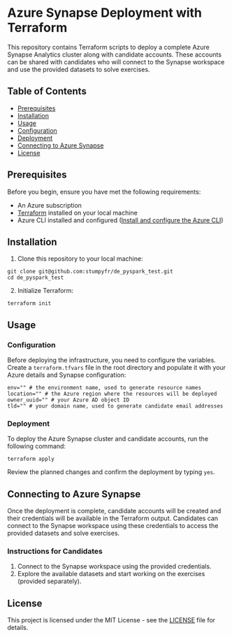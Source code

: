 # Azure Synapse Deployment with Terraform

This repository contains Terraform scripts to deploy a complete Azure Synapse Analytics cluster along with candidate accounts. These accounts can be shared with candidates who will connect to the Synapse workspace and use the provided datasets to solve exercises.

## Table of Contents

- [Prerequisites](#prerequisites)
- [Installation](#installation)
- [Usage](#usage)
- [Configuration](#configuration)
- [Deployment](#deployment)
- [Connecting to Azure Synapse](#connecting-to-azure-synapse)
- [License](#license)

## Prerequisites

Before you begin, ensure you have met the following requirements:

- An Azure subscription
- [Terraform](https://www.terraform.io/downloads.html) installed on your local machine
- Azure CLI installed and configured ([Install and configure the Azure CLI](https://docs.microsoft.com/en-us/cli/azure/install-azure-cli))

## Installation

1. Clone this repository to your local machine:

```
git clone git@github.com:stumpyfr/de_pyspark_test.git
cd de_pyspark_test
```

2. Initialize Terraform:

```
terraform init
```

## Usage

### Configuration

Before deploying the infrastructure, you need to configure the variables. Create a `terraform.tfvars` file in the root directory and populate it with your Azure details and Synapse configuration:

```
env="" # the environment name, used to generate resource names
location="" # the Azure region where the resources will be deployed
owner_uuid="" # your Azure AD object ID
tld="" # your domain name, used to generate candidate email addresses
```

### Deployment

To deploy the Azure Synapse cluster and candidate accounts, run the following command:

```
terraform apply
```

Review the planned changes and confirm the deployment by typing `yes`.

## Connecting to Azure Synapse

Once the deployment is complete, candidate accounts will be created and their credentials will be available in the Terraform output. Candidates can connect to the Synapse workspace using these credentials to access the provided datasets and solve exercises.

### Instructions for Candidates

1. Connect to the Synapse workspace using the provided credentials.
2. Explore the available datasets and start working on the exercises (provided separately).

## License

This project is licensed under the MIT License - see the [LICENSE](LICENSE) file for details.
